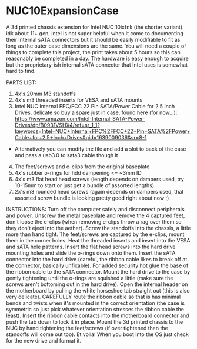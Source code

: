 # NUC10ExpansionCase
A 3d printed chassis extension for Intel NUC 10ixfnk (the shorter variant).
idk about 11+ gen, Intel is not super helpful when it come to documenting their internal sATA connectors but
it should be easily modifiable to fit as long as the outer case dimensions are the same.
You will need a couple of things to complete this project, the print takes about 5 hours so this can reasonably be completed in a day.
The hardware is easy enough to acquire but the proprietary-ish internal sATA connector that Intel uses is somewhat hard to find.

PARTS LIST:
1. 4x's 20mm M3 standoffs
2. 4x's m3 threaded inserts for VESA and sATA mounts
3. Intel NUC Internal FPC/FCC 22 Pin SATA/Power Cable for 2.5 Inch Drives, delicate so buy a spare just in case, found here (for now...): https://www.amazon.com/Intel-Internal-SATA-Power-Drives/dp/B0931VSHX4/ref=sr_1_1?keywords=Intel+NUC+Internal+FPC%2FFCC+22+Pin+SATA%2FPower+Cable+for+2.5+Inch+Drives&qid=1639009036&sr=8-1
  - Alternatively you can modify the file and add a slot to back of the case and pass a usb3.0 to sata3 cable though it
4. The feet/screws and e-clips from the original baseplate
5. 4x's rubber o-rings for hdd dampening <= ~3mm ID
6. 4x's m3 flat head head screws (length depends on dampers used, try 10-15mm to start or just get a bundle of assorted lengths)
7. 2x's m3 rounded head screws (again depends on dampers used, that assorted screw bundle is looking pretty good right about now ;)

INSTRUCTIONS:
Turn off the computer safely and disconnect peripherals and power. 
Unscrew the metal baseplate and remove the 4 captured feet, don't loose the e-clips (when removing e-clips throw a rag over them so they don't eject into the aether). 
Screw the standoffs into the chassis, a little more than hand tight. 
The feet/screws are captured by the e-clips, mount them in the corner holes. 
Heat the threaded inserts and insert into the VESA and sATA hole patterns. 
Insert the flat head screws into the hard drive mounting holes and slide the o-rings down onto them. 
Insert the sATA connector into the hard drive (careful, the ribbon cable likes to break off at the connector, basically unfixable). 
For added security hot glue the base of the ribbon cable to the sATA connector. 
Mount the hard drive to the case by gently tightening until the o-rings are squished a little (make sure the screws aren't bottoming out in the hard drive). 
Open the internal header on the motherboard by pulling the white horseshoe tab straight out (this is also very delicate). 
CAREFULLY route the ribbon cable so that is has minimal bends and twists when it's mounted in the correct orientation (the case is symmetric so just pick whatever orientation stresses the ribbon cable the least). 
Insert the ribbon cable contacts into the motherboard connector and push the tab down to lock it in place. 
Mount the 3d printed chassis to the NUC by hand tightening the feet/screws (if over tightened then the standoffs will come out too). 
Et voila! When you boot into the OS just check for the new drive and format it. 
